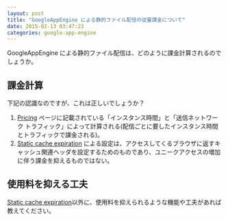 ```yaml
---
layout: post
title: "GoogleAppEngine による静的ファイル配信の従量課金について"
date: 2015-02-13 03:47:23
categories: google-app-engine
---
```

<p>GoogleAppEngine による静的ファイル配信は、どのように課金計算されるのでしょうか。</p>

<h2>課金計算</h2>

<p>下記の認識なのですが、これは正しいでしょうか？</p>

<ol>
<li><a href="https://cloud.google.com/appengine/#pricing" rel="nofollow">Pricing</a> ページに記載されている「インスタンス時間」と「送信ネットワーク トラフィック」によって計算される(配信ごとに要したインスタンス時間とトラフィックで課金される)。</li>
<li><a href="https://cloud.google.com/appengine/docs/java/config/appconfig#Java_appengine_web_xml_Static_cache_expiration" rel="nofollow">Static cache expiration</a> による設定は、アクセスしてくるブラウザに返すキャッシュ関連ヘッダを設定するためのものであり、ユニークアクセスの増加に伴う課金を抑えるものではない。</li>
</ol>

<h2>使用料を抑える工夫</h2>

<p><a href="https://cloud.google.com/appengine/docs/java/config/appconfig#Java_appengine_web_xml_Static_cache_expiration" rel="nofollow">Static cache expiration</a>以外に、使用料を抑えられるような機能や工夫があれば教えてください。</p>
